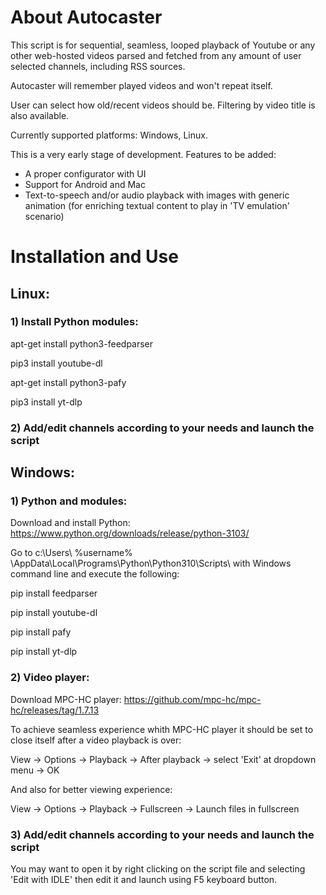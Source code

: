 # About Autocaster

This script is for sequential, seamless, looped playback of Youtube or any other web-hosted videos parsed and fetched from any amount of user selected channels, including RSS sources.

Autocaster will remember played videos and won't repeat itself.

User can select how old/recent videos should be. Filtering by video title is also available.

Currently supported platforms: Windows, Linux.

This is a very early stage of development. Features to be added:
 * A proper configurator with UI
 * Support for Android and Mac
 * Text-to-speech and/or audio playback with images with generic animation (for enriching textual content to play in 'TV emulation' scenario)


# Installation and Use

## Linux:

### 1) Install Python modules:

apt-get install python3-feedparser

pip3 install youtube-dl

apt-get install python3-pafy

pip3 install yt-dlp

### 2) Add/edit channels according to your needs and launch the script


## Windows:

### 1) Python and modules:

Download and install Python:
https://www.python.org/downloads/release/python-3103/

Go to c:\Users\ %username% \AppData\Local\Programs\Python\Python310\Scripts\ with Windows command line and execute the following:

pip install feedparser

pip install youtube-dl

pip install pafy

pip install yt-dlp


### 2) Video player:

Download MPC-HC player: https://github.com/mpc-hc/mpc-hc/releases/tag/1.7.13

To achieve seamless experience whith MPC-HC player it should be set to close itself after a video playback is over:

View -> Options -> Playback -> After playback -> select 'Exit' at dropdown menu -> OK

And also for better viewing experience:

View -> Options -> Playback -> Fullscreen -> Launch files in fullscreen

### 3) Add/edit channels according to your needs and launch the script

You may want to open it by right clicking on the script file and selecting 'Edit with IDLE' then edit it and launch using F5 keyboard button.

<!--
**autocaster/autocaster** is a ✨ _special_ ✨ repository because its `README.md` (this file) appears on your GitHub profile.

Here are some ideas to get you started:

- 🔭 I’m currently working on ...
- 🌱 I’m currently learning ...
- 👯 I’m looking to collaborate on ...
- 🤔 I’m looking for help with ...
- 💬 Ask me about ...
- 📫 How to reach me: ...
- 😄 Pronouns: ...
- ⚡ Fun fact: ...
-->
